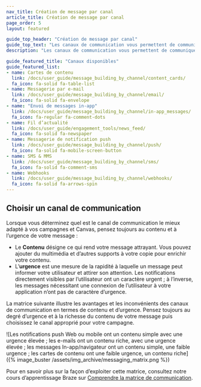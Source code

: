 ```yaml
---
nav_title: Création de message par canal
article_title: Création de message par canal
page_order: 5
layout: featured

guide_top_header: "Création de message par canal"
guide_top_text: "Les canaux de communication vous permettent de communiquer virtuellement avec vos clients via des notifications push sur leur téléphone ou navigateur Web, e-mail, messages In-App et bien plus ! Si vous souhaitez en savoir plus sur ces canaux et comment les utiliser avec Braze, consultez les sections suivantes présentées ci-dessous. Ou consultez nos cours d’apprentissage Braze sur les <a href='https://learning.braze.com/series/messaging-channels' target='_blank'>Canaux de communication</a> !<br><br>Vous pouvez utiliser Braze pour créer des campagnes de communication accessibles sur chaque canal. Vérifiez avec vos ingénieurs que vous répondez aux normes d’accessibilité lors de la mise en place."
description: "Les canaux de communication vous permettent de communiquer virtuellement avec vos clients via des notifications push sur leur téléphone ou navigateur Web, e-mail, messages In-App et bien plus !"

guide_featured_title: "Canaux disponibles"
guide_featured_list:
- name: Cartes de contenu
  link: /docs/user_guide/message_building_by_channel/content_cards/
  fa_icon: fa-solid fa-table-list
- name: Messagerie par e-mail
  link: /docs/user_guide/message_building_by_channel/email/
  fa_icon: fa-solid fa-envelope
- name: "Envoi de messages in-app"
  link: /docs/user_guide/message_building_by_channel/in-app_messages/
  fa_icon: fa-regular fa-comment-dots
- name: Fil d’actualité
  link: /docs/user_guide/engagement_tools/news_feed/
  fa_icon: fa-solid fa-newspaper
- name: Messagerie de notification push
  link: /docs/user_guide/message_building_by_channel/push/
  fa_icon: fa-solid fa-mobile-screen-button
- name: SMS & MMS
  link: /docs/user_guide/message_building_by_channel/sms/
  fa_icon: fa-solid fa-comment-sms
- name: Webhooks
  link: /docs/user_guide/message_building_by_channel/webhooks/
  fa_icon: fa-solid fa-arrows-spin
---
```


## Choisir un canal de communication

Lorsque vous déterminez quel est le canal de communication le mieux adapté à vos campagnes et Canvas, pensez toujours au contenu et à l’urgence de votre message :

- Le **Contenu** désigne ce qui rend votre message attrayant. Vous pouvez ajouter du multimédia et d’autres supports à votre copie pour enrichir votre contenu.
- L’**urgence** est une mesure de la rapidité à laquelle un message peut informer votre utilisateur et attirer son attention. Les notifications directement visibles par l’utilisateur ont un caractère urgent ; à l’inverse, les messages nécessitant une connexion de l’utilisateur à votre application n’ont pas de caractère d’urgence.

La matrice suivante illustre les avantages et les inconvénients des canaux de communication en termes de contenu et d’urgence. Pensez toujours au degré d’urgence et à la richesse du contenu de votre message puis choisissez le canal approprié pour votre campagne.

![Les notifications push Web ou mobile ont un contenu simple avec une urgence élevée ; les e-mails ont un contenu riche, avec une urgence élevée ; les messages In-app/navigateur ont un contenu simple, une faible urgence ; les cartes de contenu ont une faible urgence, un contenu riche]({% image_buster /assets/img_archive/messaging_matrix.png %})

Pour en savoir plus sur la façon d’exploiter cette matrice, consultez notre cours d’apprentissage Braze sur [Comprendre la matrice de communication](https://learning.braze.com/understand-the-messaging-matrix).

<br><br>
